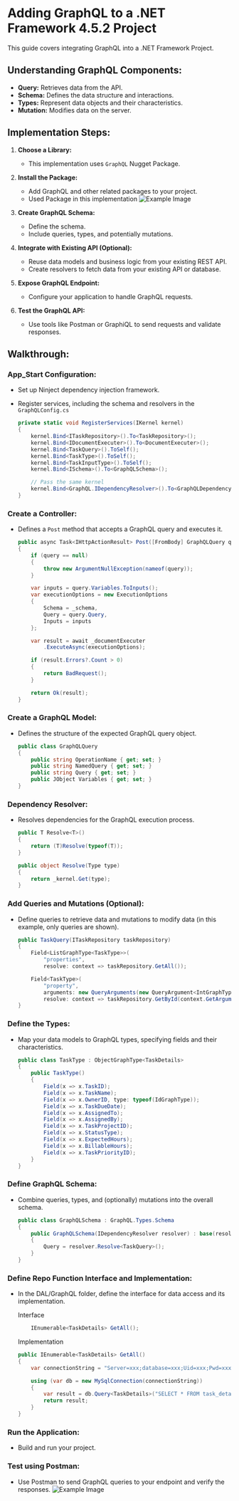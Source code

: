 # Adding GraphQL to a .NET Framework 4.5.2 Project

This guide covers integrating GraphQL into a .NET Framework Project.

## Understanding GraphQL Components:

- **Query:** Retrieves data from the API.
- **Schema:** Defines the data structure and interactions.
- **Types:** Represent data objects and their characteristics.
- **Mutation:** Modifies data on the server.

## Implementation Steps:

1. **Choose a Library:**

   - This implementation uses `GraphQL` Nugget Package.

2. **Install the Package:**

   - Add GraphQL and other related packages to your project.
   - Used Package in this implementation
     ![Example Image](./Images/package.png)

3. **Create GraphQL Schema:**

   - Define the schema.
   - Include queries, types, and potentially mutations.

4. **Integrate with Existing API (Optional):**

   - Reuse data models and business logic from your existing REST API.
   - Create resolvers to fetch data from your existing API or database.

5. **Expose GraphQL Endpoint:**

   - Configure your application to handle GraphQL requests.

6. **Test the GraphQL API:**
   - Use tools like Postman or GraphiQL to send requests and validate responses.

## Walkthrough:

### App_Start Configuration:

- Set up Ninject dependency injection framework.
- Register services, including the schema and resolvers in the `GraphQLConfig.cs`

  ```c#
  private static void RegisterServices(IKernel kernel)
  {
      kernel.Bind<ITaskRepository>().To<TaskRepository>();
      kernel.Bind<IDocumentExecuter>().To<DocumentExecuter>();
      kernel.Bind<TaskQuery>().ToSelf();
      kernel.Bind<TaskType>().ToSelf();
      kernel.Bind<TaskInputType>().ToSelf();
      kernel.Bind<ISchema>().To<GraphQLSchema>();

      // Pass the same kernel
      kernel.Bind<GraphQL.IDependencyResolver>().To<GraphQLDependencyResolver>().WithConstructorArgument(kernel);
  }
  ```

### Create a Controller:

- Defines a `Post` method that accepts a GraphQL query and executes it.

  ```c#
  public async Task<IHttpActionResult> Post([FromBody] GraphQLQuery query)
  {
      if (query == null)
      {
          throw new ArgumentNullException(nameof(query));
      }

      var inputs = query.Variables.ToInputs();
      var executionOptions = new ExecutionOptions
      {
          Schema = _schema,
          Query = query.Query,
          Inputs = inputs
      };

      var result = await _documentExecuter
          .ExecuteAsync(executionOptions);

      if (result.Errors?.Count > 0)
      {
          return BadRequest();
      }

      return Ok(result);
  }
  ```

### Create a GraphQL Model:

- Defines the structure of the expected GraphQL query object.
  ```c#
  public class GraphQLQuery
  {
      public string OperationName { get; set; }
      public string NamedQuery { get; set; }
      public string Query { get; set; }
      public JObject Variables { get; set; }
  }
  ```

### Dependency Resolver:

- Resolves dependencies for the GraphQL execution process.

  ```c#
  public T Resolve<T>()
  {
      return (T)Resolve(typeof(T));
  }

  public object Resolve(Type type)
  {
      return _kernel.Get(type);
  }
  ```

### Add Queries and Mutations (Optional):

- Define queries to retrieve data and mutations to modify data (in this example, only queries are shown).

  ```c#
  public TaskQuery(ITaskRepository taskRepository)
  {
      Field<ListGraphType<TaskType>>(
          "properties",
          resolve: context => taskRepository.GetAll());

      Field<TaskType>(
          "property",
          arguments: new QueryArguments(new QueryArgument<IntGraphType> { Name = "id" }),
          resolve: context => taskRepository.GetById(context.GetArgument<int>("id")));
  }
  ```

### Define the Types:

- Map your data models to GraphQL types, specifying fields and their characteristics.
  ```c#
  public class TaskType : ObjectGraphType<TaskDetails>
  {
      public TaskType()
      {
          Field(x => x.TaskID);
          Field(x => x.TaskName);
          Field(x => x.OwnerID, type: typeof(IdGraphType));
          Field(x => x.TaskDueDate);
          Field(x => x.AssignedTo);
          Field(x => x.AssignedBy);
          Field(x => x.TaskProjectID);
          Field(x => x.StatusType);
          Field(x => x.ExpectedHours);
          Field(x => x.BillableHours);
          Field(x => x.TaskPriorityID);
      }
  }
  ```

### Define GraphQL Schema:

- Combine queries, types, and (optionally) mutations into the overall schema.
  ```c#
  public class GraphQLSchema : GraphQL.Types.Schema
  {
      public GraphQLSchema(IDependencyResolver resolver) : base(resolver)
      {
          Query = resolver.Resolve<TaskQuery>();
      }
  }
  ```

### Define Repo Function Interface and Implementation:

- In the DAL/GraphQL folder, define the interface for data access and its implementation.

  Interface

  ```c#
      IEnumerable<TaskDetails> GetAll();
  ```

  Implementation

  ```c#
  public IEnumerable<TaskDetails> GetAll()
  {
      var connectionString = "Server=xxx;database=xxx;Uid=xxx;Pwd=xxx;Port=3306;SslMode=none";

      using (var db = new MySqlConnection(connectionString))
      {
          var result = db.Query<TaskDetails>("SELECT * FROM task_details limit 1000").ToList();
          return result;
      }
  }
  ```

### Run the Application:

- Build and run your project.

### Test using Postman:

- Use Postman to send GraphQL queries to your endpoint and verify the responses.
  ![Example Image](./Images/postman.png)
